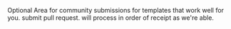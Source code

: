 Optional Area for community submissions for templates that work well for you. submit pull request. will process in order of receipt as we're able.
